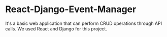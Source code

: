 # React-Django-Event-Manager
It's a basic web application that can perform CRUD operations through API calls. We used React and Django for this project.
